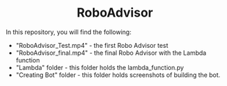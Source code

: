 <h1 align="center">RoboAdvisor</h1>

In this repository, you will find the following:
* "RoboAdvisor_Test.mp4" - the first Robo Advisor test
* "RoboAdvisor_final.mp4" - the final Robo Advisor with the Lambda function
* "Lambda" folder - this folder holds the lambda_function.py
* "Creating Bot" folder - this folder holds screenshots of building the bot.
